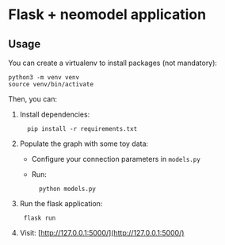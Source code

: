 # Flask + neomodel application

## Usage

You can create a virtualenv to install packages (not mandatory):

    python3 -m venv venv
    source venv/bin/activate
    
Then, you can:

1. Install dependencies:

         pip install -r requirements.txt
		 
2. Populate the graph with some toy data:
    - Configure your connection parameters in `models.py`
	- Run:

            python models.py
			
3. Run the flask application:

        flask run
		
4. Visit: [http://127.0.0.1:5000/](http://127.0.0.1:5000/)

